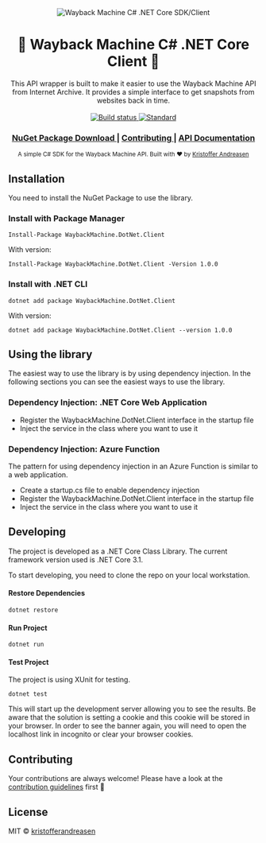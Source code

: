 <div align="center">
  <img 
    src="https://github.com/kristofferandreasen/wayback-machine-dotnet-client/blob/master/nuget-images/logo-small.png?raw=true"  alt="Wayback Machine C# .NET Core SDK/Client"
  />
  <h1>💾 Wayback Machine C# .NET Core Client 💾</h1>
</div>
<div align="center">
  This API wrapper is built to make it easier to use the Wayback Machine API from Internet Archive.
  It provides a simple interface to get snapshots from websites back in time.
</div>

<br />

<div align="center">
  <a href="https://github.com/kristofferandreasen/wayback-machine-dotnet-client/actions">
    <img src="https://github.com/kristofferandreasen/wayback-machine-dotnet-client/workflows/mainworkflow/badge.svg"
      alt="Build status" />
  </a>
  <a href="https://standardjs.com">
    <img src="https://img.shields.io/badge/code_style-standard-brightgreen.svg"
      alt="Standard" />
  </a>
</div>

<div align="center">
  <h3>
    <a href="https://www.nuget.org/packages/WaybackMachine.DotNet.Client/">
      NuGet Package Download
    </a>
    <span> | </span>
    <a href="https://github.com/kristofferandreasen/wayback-machine-dotnet-client#contributing">
      Contributing
    </a>
    <span> | </span>
    <a href="https://archive.org/help/wayback_api.php">
      API Documentation
    </a>
  </h3>
</div>

<div align="center">
  <sub>A simple C# SDK for the Wayback Machine API. Built with ❤︎ by
  <a href="https://github.com/kristofferandreasen">Kristoffer Andreasen</a>
</div>

## Installation

You need to install the NuGet Package to use the library.

### Install with Package Manager

```
Install-Package WaybackMachine.DotNet.Client
```

With version:

```
Install-Package WaybackMachine.DotNet.Client -Version 1.0.0
```

### Install with .NET CLI

```
dotnet add package WaybackMachine.DotNet.Client
```

With version:

```
dotnet add package WaybackMachine.DotNet.Client --version 1.0.0
```

## Using the library

The easiest way to use the library is by using dependency injection.
In the following sections you can see the easiest ways to use the library.

### Dependency Injection: .NET Core Web Application

* Register the WaybackMachine.DotNet.Client interface in the startup file
* Inject the service in the class where you want to use it

### Dependency Injection: Azure Function

The pattern for using dependency injection in an Azure Function is similar to a web application.

* Create a startup.cs file to enable dependency injection
* Register the WaybackMachine.DotNet.Client interface in the startup file
* Inject the service in the class where you want to use it

## Developing

The project is developed as a .NET Core Class Library.
The current framework version used is .NET Core 3.1.

To start developing, you need to clone the repo on your local workstation.

#### Restore Dependencies

```
dotnet restore
```

#### Run Project

```
dotnet run
```

#### Test Project

The project is using XUnit for testing.

```
dotnet test
```

This will start up the development server allowing you to see the results.
Be aware that the solution is setting a cookie and this cookie will be stored in your browser.
In order to see the banner again, you will need to open the localhost link in incognito or clear your browser cookies.

## Contributing

Your contributions are always welcome!
Please have a look at the [contribution guidelines](https://github.com/kristofferandreasen/wayback-machine-dotnet-client/blob/master/CONTRIBUTING.md) first 🎉

## License

MIT © [kristofferandreasen](https://github.com/kristofferandreasen)
